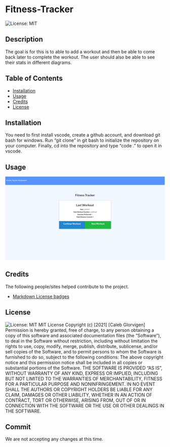 # Fitness-Tracker

![License: MIT](https://img.shields.io/badge/License-MIT-yellow.svg)
## Description
The goal is for this is to able to add a workout and then be able to come back later to complete the workout. The user should also be able to see their stats in different diagrams.
## Table of Contents
- [Installation](#installation)
- [Usage](#usage)
- [Credits](#credits)
- [License](#license)
## Installation
You need to first install vscode, create a github account, and download git bash for windows. Run “git clone” in git bash to initialize the repository on your computer. Finally, cd into the repository and type “code .” to open it in vscode.
## Usage
![note-taker](public/assets/images/fitness-tracker.png)
## Credits
The following people/sites helped contribute to the project.
- [Markdown License badges](https://gist.github.com/lukas-h/2a5d00690736b4c3a7ba)
## License
![License: MIT](https://img.shields.io/badge/License-MIT-yellow.svg)
MIT License
Copyright (c) [2021] [Caleb Glorvigen]
Permission is hereby granted, free of charge, to any person obtaining a copy of this software and associated documentation files (the “Software”), to deal in the Software without restriction, including without limitation the rights to use, copy, modify, merge, publish, distribute, sublicense, and/or sell copies of the Software, and to permit persons to whom the Software is furnished to do so, subject to the following conditions:
The above copyright notice and this permission notice shall be included in all copies or substantial portions of the Software.
THE SOFTWARE IS PROVIDED “AS IS”, WITHOUT WARRANTY OF ANY KIND, EXPRESS OR IMPLIED, INCLUDING BUT NOT LIMITED TO THE WARRANTIES OF MERCHANTABILITY, FITNESS FOR A PARTICULAR PURPOSE AND NONINFRINGEMENT. IN NO EVENT SHALL THE AUTHORS OR COPYRIGHT HOLDERS BE LIABLE FOR ANY CLAIM, DAMAGES OR OTHER LIABILITY, WHETHER IN AN ACTION OF CONTRACT, TORT OR OTHERWISE, ARISING FROM, OUT OF OR IN CONNECTION WITH THE SOFTWARE OR THE USE OR OTHER DEALINGS IN THE SOFTWARE.
## Commit
We are not accepting any changes at this time.